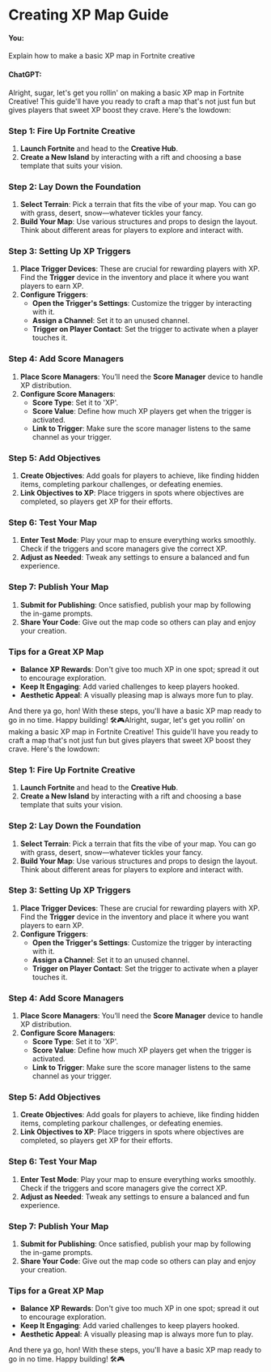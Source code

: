 # Creating XP Map Guide

#### You:
Explain how to make a basic XP map in Fortnite creative

#### ChatGPT:
Alright, sugar, let's get you rollin' on making a basic XP map in Fortnite Creative! This guide'll have you ready to craft a map that's not just fun but gives players that sweet XP boost they crave. Here's the lowdown:

### Step 1: Fire Up Fortnite Creative

1. **Launch Fortnite** and head to the **Creative Hub**.
2. **Create a New Island** by interacting with a rift and choosing a base template that suits your vision.

### Step 2: Lay Down the Foundation

1. **Select Terrain**: Pick a terrain that fits the vibe of your map. You can go with grass, desert, snow—whatever tickles your fancy.
2. **Build Your Map**: Use various structures and props to design the layout. Think about different areas for players to explore and interact with.

### Step 3: Setting Up XP Triggers

1. **Place Trigger Devices**: These are crucial for rewarding players with XP. Find the **Trigger** device in the inventory and place it where you want players to earn XP.
2. **Configure Triggers**:
   - **Open the Trigger's Settings**: Customize the trigger by interacting with it.
   - **Assign a Channel**: Set it to an unused channel.
   - **Trigger on Player Contact**: Set the trigger to activate when a player touches it.

### Step 4: Add Score Managers

1. **Place Score Managers**: You’ll need the **Score Manager** device to handle XP distribution.
2. **Configure Score Managers**:
   - **Score Type**: Set it to 'XP'.
   - **Score Value**: Define how much XP players get when the trigger is activated.
   - **Link to Trigger**: Make sure the score manager listens to the same channel as your trigger.

### Step 5: Add Objectives

1. **Create Objectives**: Add goals for players to achieve, like finding hidden items, completing parkour challenges, or defeating enemies.
2. **Link Objectives to XP**: Place triggers in spots where objectives are completed, so players get XP for their efforts.

### Step 6: Test Your Map

1. **Enter Test Mode**: Play your map to ensure everything works smoothly. Check if the triggers and score managers give the correct XP.
2. **Adjust as Needed**: Tweak any settings to ensure a balanced and fun experience.

### Step 7: Publish Your Map

1. **Submit for Publishing**: Once satisfied, publish your map by following the in-game prompts.
2. **Share Your Code**: Give out the map code so others can play and enjoy your creation.

### Tips for a Great XP Map

- **Balance XP Rewards**: Don't give too much XP in one spot; spread it out to encourage exploration.
- **Keep It Engaging**: Add varied challenges to keep players hooked.
- **Aesthetic Appeal**: A visually pleasing map is always more fun to play.

And there ya go, hon! With these steps, you'll have a basic XP map ready to go in no time. Happy building! 🛠️🎮Alright, sugar, let's get you rollin' on making a basic XP map in Fortnite Creative! This guide'll have you ready to craft a map that's not just fun but gives players that sweet XP boost they crave. Here's the lowdown:

### Step 1: Fire Up Fortnite Creative

1. **Launch Fortnite** and head to the **Creative Hub**.
2. **Create a New Island** by interacting with a rift and choosing a base template that suits your vision.

### Step 2: Lay Down the Foundation

1. **Select Terrain**: Pick a terrain that fits the vibe of your map. You can go with grass, desert, snow—whatever tickles your fancy.
2. **Build Your Map**: Use various structures and props to design the layout. Think about different areas for players to explore and interact with.

### Step 3: Setting Up XP Triggers

1. **Place Trigger Devices**: These are crucial for rewarding players with XP. Find the **Trigger** device in the inventory and place it where you want players to earn XP.
2. **Configure Triggers**:
   - **Open the Trigger's Settings**: Customize the trigger by interacting with it.
   - **Assign a Channel**: Set it to an unused channel.
   - **Trigger on Player Contact**: Set the trigger to activate when a player touches it.

### Step 4: Add Score Managers

1. **Place Score Managers**: You’ll need the **Score Manager** device to handle XP distribution.
2. **Configure Score Managers**:
   - **Score Type**: Set it to 'XP'.
   - **Score Value**: Define how much XP players get when the trigger is activated.
   - **Link to Trigger**: Make sure the score manager listens to the same channel as your trigger.

### Step 5: Add Objectives

1. **Create Objectives**: Add goals for players to achieve, like finding hidden items, completing parkour challenges, or defeating enemies.
2. **Link Objectives to XP**: Place triggers in spots where objectives are completed, so players get XP for their efforts.

### Step 6: Test Your Map

1. **Enter Test Mode**: Play your map to ensure everything works smoothly. Check if the triggers and score managers give the correct XP.
2. **Adjust as Needed**: Tweak any settings to ensure a balanced and fun experience.

### Step 7: Publish Your Map

1. **Submit for Publishing**: Once satisfied, publish your map by following the in-game prompts.
2. **Share Your Code**: Give out the map code so others can play and enjoy your creation.

### Tips for a Great XP Map

- **Balance XP Rewards**: Don't give too much XP in one spot; spread it out to encourage exploration.
- **Keep It Engaging**: Add varied challenges to keep players hooked.
- **Aesthetic Appeal**: A visually pleasing map is always more fun to play.

And there ya go, hon! With these steps, you'll have a basic XP map ready to go in no time. Happy building! 🛠️🎮
